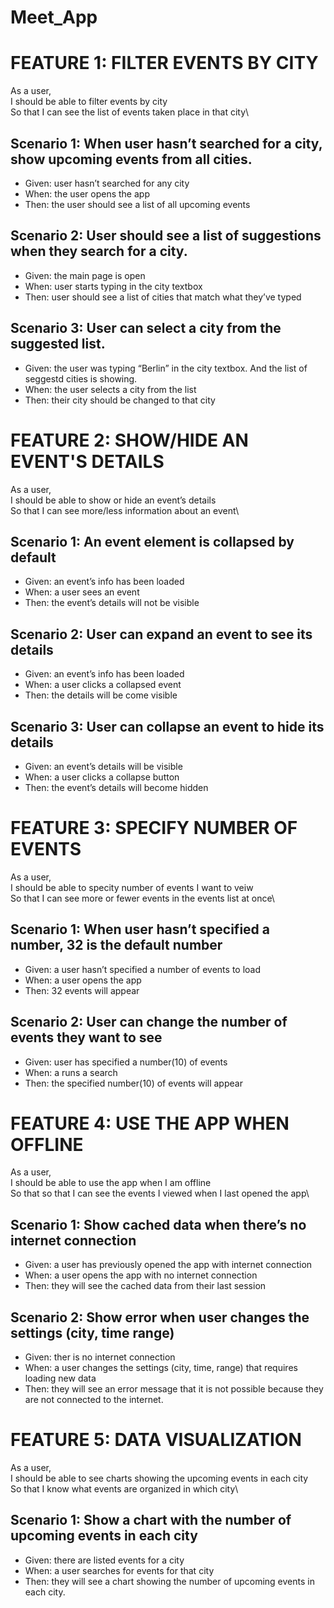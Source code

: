 # Meet_App

# FEATURE 1: FILTER EVENTS BY CITY
As a user,\
I should be able to filter events by city\
So that I can see the list of events taken place in that city\
## Scenario 1: When user hasn’t searched for a city, show upcoming events from all cities.
- Given: user hasn’t searched for any city
- When: the user opens the app
- Then: the user should see a list of all upcoming events
## Scenario 2: User should see a list of suggestions when they search for a city.
- Given: the main page is open
- When: user starts typing in the city textbox
- Then: user should see a list of cities that match what they’ve typed
## Scenario 3: User can select a city from the suggested list.
- Given: the user was typing “Berlin” in the city textbox. And the list of seggestd cities is showing.
- When: the user selects a city from the list
- Then: their city should be changed to that city
# FEATURE 2: SHOW/HIDE AN EVENT'S DETAILS
As a user,\
I should be able to show or hide an event’s details\
So that I can see more/less information about an event\
## Scenario 1: An event element is collapsed by default
- Given: an event’s info has been loaded
- When: a user sees an event
- Then: the event’s details will not be visible
## Scenario 2: User can expand an event to see its details
- Given: an event’s info has been loaded
- When: a user clicks a collapsed event
- Then: the details will be come visible
## Scenario 3: User can collapse an event to hide its details
- Given: an event’s details will be visible
- When: a user clicks a collapse button
- Then: the event’s details will become hidden
# FEATURE 3: SPECIFY NUMBER OF EVENTS
As a user,\
I should be able to specity number of events I want to veiw\
So that I can see more or fewer events in the events list at once\
## Scenario 1: When user hasn’t specified a number, 32 is the default number
- Given: a user hasn’t specified a number of events to load
- When: a user opens the app
- Then: 32 events will appear
## Scenario 2: User can change the number of events they want to see
- Given: user has specified a number(10) of events
- When: a runs a search
- Then: the specified number(10) of events will appear
# FEATURE 4: USE THE APP WHEN OFFLINE
As a user,\
I should be able to use the app when I am offline\
So that so that I can see the events I viewed when I last opened the app\
## Scenario 1: Show cached data when there’s no internet connection
- Given: a user has previously opened the app with internet connection
- When: a user opens the app with no internet connection
- Then: they will see the cached data from their last session
## Scenario 2: Show error when user changes the settings (city, time range)
- Given: ther is no internet connection
- When: a user changes the settings (city, time, range) that requires loading new data
- Then: they will see an error message that it is not possible because they are not connected to the internet.
# FEATURE 5: DATA VISUALIZATION
As a user,\
I should be able to see charts showing the upcoming events in each city\
So that I know what events are organized in which city\
## Scenario 1: Show a chart with the number of upcoming events in each city
- Given: there are listed events for a city
- When: a user searches for events for that city
- Then: they will see a chart showing the number of upcoming events in each city.
